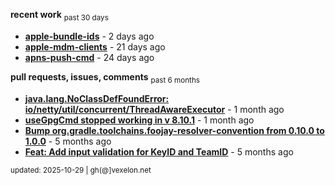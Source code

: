 **recent work** <sub>past 30 days</sub>

  - **[apple-bundle-ids](https://github.com/petarov/apple-bundle-ids)** - 2 days ago
  - **[apple-mdm-clients](https://github.com/petarov/apple-mdm-clients)** - 21 days ago
  - **[apns-push-cmd](https://github.com/petarov/apns-push-cmd)** - 24 days ago

**pull requests, issues, comments** <sub>past 6 months</sub>

  - **[java.lang.NoClassDefFoundError: io/netty/util/concurrent/ThreadAwareExecutor](https://github.com/jchambers/pushy/issues/1116#issuecomment-3252820064)** - 1 month ago
  - **[useGpgCmd stopped working in v 8.10.1](https://github.com/gradle/gradle/issues/30645#issuecomment-3242259065)** - 1 month ago
  - **[Bump org.gradle.toolchains.foojay-resolver-convention from 0.10.0 to 1.0.0](https://github.com/petarov/apple-mdm-clients/pull/8#issuecomment-2913071243)** - 5 months ago
  - **[Feat: Add input validation for KeyID and TeamID](https://github.com/petarov/apns-push-cmd/pull/14)** - 5 months ago

<sub>updated: 2025-10-29 | gh(@]vexelon.net</sub>